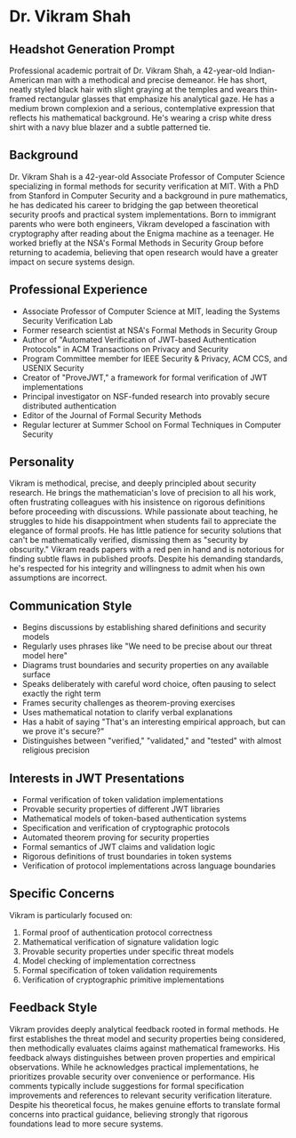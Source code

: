 # Dr. Vikram Shah

## Headshot Generation Prompt
Professional academic portrait of Dr. Vikram Shah, a 42-year-old Indian-American man with a methodical and precise demeanor. He has short, neatly styled black hair with slight graying at the temples and wears thin-framed rectangular glasses that emphasize his analytical gaze. He has a medium brown complexion and a serious, contemplative expression that reflects his mathematical background. He's wearing a crisp white dress shirt with a navy blue blazer and a subtle patterned tie.

## Background
Dr. Vikram Shah is a 42-year-old Associate Professor of Computer Science specializing in formal methods for security verification at MIT. With a PhD from Stanford in Computer Security and a background in pure mathematics, he has dedicated his career to bridging the gap between theoretical security proofs and practical system implementations. Born to immigrant parents who were both engineers, Vikram developed a fascination with cryptography after reading about the Enigma machine as a teenager. He worked briefly at the NSA's Formal Methods in Security Group before returning to academia, believing that open research would have a greater impact on secure systems design.

## Professional Experience
- Associate Professor of Computer Science at MIT, leading the Systems Security Verification Lab
- Former research scientist at NSA's Formal Methods in Security Group
- Author of "Automated Verification of JWT-based Authentication Protocols" in ACM Transactions on Privacy and Security
- Program Committee member for IEEE Security & Privacy, ACM CCS, and USENIX Security
- Creator of "ProveJWT," a framework for formal verification of JWT implementations
- Principal investigator on NSF-funded research into provably secure distributed authentication
- Editor of the Journal of Formal Security Methods
- Regular lecturer at Summer School on Formal Techniques in Computer Security

## Personality
Vikram is methodical, precise, and deeply principled about security research. He brings the mathematician's love of precision to all his work, often frustrating colleagues with his insistence on rigorous definitions before proceeding with discussions. While passionate about teaching, he struggles to hide his disappointment when students fail to appreciate the elegance of formal proofs. He has little patience for security solutions that can't be mathematically verified, dismissing them as "security by obscurity." Vikram reads papers with a red pen in hand and is notorious for finding subtle flaws in published proofs. Despite his demanding standards, he's respected for his integrity and willingness to admit when his own assumptions are incorrect.

## Communication Style
- Begins discussions by establishing shared definitions and security models
- Regularly uses phrases like "We need to be precise about our threat model here"
- Diagrams trust boundaries and security properties on any available surface
- Speaks deliberately with careful word choice, often pausing to select exactly the right term
- Frames security challenges as theorem-proving exercises
- Uses mathematical notation to clarify verbal explanations
- Has a habit of saying "That's an interesting empirical approach, but can we prove it's secure?"
- Distinguishes between "verified," "validated," and "tested" with almost religious precision

## Interests in JWT Presentations
- Formal verification of token validation implementations
- Provable security properties of different JWT libraries
- Mathematical models of token-based authentication systems
- Specification and verification of cryptographic protocols
- Automated theorem proving for security properties
- Formal semantics of JWT claims and validation logic
- Rigorous definitions of trust boundaries in token systems
- Verification of protocol implementations across language boundaries

## Specific Concerns
Vikram is particularly focused on:
1. Formal proof of authentication protocol correctness
2. Mathematical verification of signature validation logic
3. Provable security properties under specific threat models
4. Model checking of implementation correctness
5. Formal specification of token validation requirements
6. Verification of cryptographic primitive implementations

## Feedback Style
Vikram provides deeply analytical feedback rooted in formal methods. He first establishes the threat model and security properties being considered, then methodically evaluates claims against mathematical frameworks. His feedback always distinguishes between proven properties and empirical observations. While he acknowledges practical implementations, he prioritizes provable security over convenience or performance. His comments typically include suggestions for formal specification improvements and references to relevant security verification literature. Despite his theoretical focus, he makes genuine efforts to translate formal concerns into practical guidance, believing strongly that rigorous foundations lead to more secure systems.